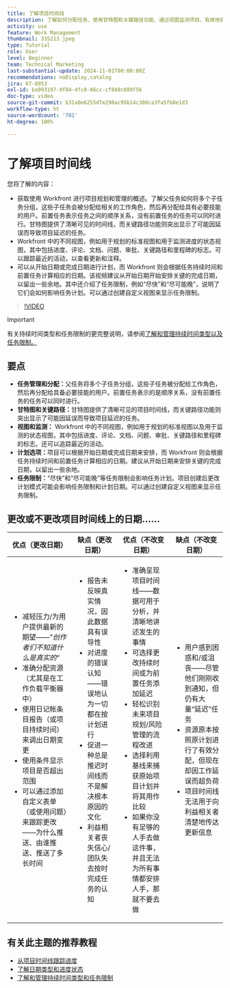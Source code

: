 ```yaml
---
title: 了解项目时间线
description: 了解如何分配任务、使用甘特图和关键路径功能、通过视图监测项目、有效地安排任务以及通过应用限制来实现最佳的项目规划。
activity: use
feature: Work Management
thumbnail: 335213.jpeg
type: Tutorial
role: User
level: Beginner
team: Technical Marketing
last-substantial-update: 2024-11-01T00:00:00Z
recommendations: noDisplay,catalog
jira: KT-8953
exl-id: ba993197-9f84-4fc0-86cc-cf849c889f56
doc-type: video
source-git-commit: b31a0e6255d7e298ac95b14c308ca3fa5fb8e1d3
workflow-type: ht
source-wordcount: '701'
ht-degree: 100%

---
```


# 了解项目时间线

您将了解的内容：

* 获取使用 Workfront 进行项目规划和管理的概述。了解父任务如何将多个子任务分组，这些子任务会被分配给相关的工作角色，然后再分配给具有必要技能的用户。前置任务表示任务之间的顺序关系，没有前置任务的任务可以同时进行。甘特图提供了清晰可见的时间线，而关键路径功能则突出显示了可能因延误而导致项目延迟的任务。
* Workfront 中的不同视图，例如用于规划的标准视图和用于监测进度的状态视图，其中包括进度、评论、文档、问题、审批、关键路径和里程碑的标志。可以跟踪最近的活动，以查看更新和注释。
* 可以从开始日期或完成日期进行计划，而 Workfront 则会根据任务持续时间和前置任务计算相应的日期。该视频建议从开始日期开始安排关键的完成日期，以留出一些余地。其中还介绍了任务限制，例如“尽快”和“尽可能晚”，说明了它们会如何影响任务计划。可以通过创建自定义视图来显示任务限制。

>[!VIDEO](https://video.tv.adobe.com/v/3435845/?quality=12&learn=on&enablevpops&captions=chi_hans)

>[!IMPORTANT]
>
>有关持续时间类型和任务限制的更完整说明，请参阅[了解和管理持续时间类型以及任务限制。](/help/manage-work/intermediate-projects/understand-and-manage-duration-types-and-task-constraints.md)

## 要点

* **任务管理和分配：**&#x200B;父任务将多个子任务分组，这些子任务被分配给工作角色，然后再分配给具备必要技能的用户。前置任务表示的是顺序关系，没有前置任务的任务可以同时进行。&#x200B;
* **甘特图和关键路径：**&#x200B;甘特图提供了清晰可见的项目时间线，而关键路径功能则突出显示了可能因延误而导致项目延迟的任务。
* **视图和监测：** Workfront 中的不同视图，例如用于规划的标准视图以及用于监测的状态视图，其中包括进度、评论、文档、问题、审批、关键路径和里程碑的标志。还可以追踪最近的活动。
* **计划选项：**&#x200B;项目可以根据开始日期或完成日期来安排，而 Workfront 则会根据任务持续时间和前置任务计算相应的日期。建议从开始日期来安排关键的完成日期，以留出一些余地。
* **任务限制：**“尽快”和“尽可能晚”等任务限制会影响任务计划。项目创建后更改计划模式可能会影响任务限制和计划日期。可以通过创建自定义视图来显示任务限制。


## 更改或不更改项目时间线上的日期……

| 优点（更改日期） | 缺点（更改日期） | 优点（不改变日期） | 缺点（不改变日期） |
|---------------------------|---------------------------|---------------------------|---------------------------|
| <ul><li>减轻压力/为用户提供最新的期望——”_创作者们不知道什么是真实的_“</li><li>准确分配资源（尤其是在工作负载平衡器中）</li><li>使用日记帐条目报告（或项目持续时间）来调出日期变更</li><li>使用条件显示项目是否超出范围</li><li>可以通过添加自定义表单（或使用问题）来跟踪更改——为什么推送、由谁推送、推送了多长时间</li></ul> | <ul></li><li>报告未反映真实情况，因此数据具有误导性</li><li>对进度的错误认知——错误地认为一切都在按计划进行</li><li>促进一种总是推迟时间线而不是解决根本原因的文化</li><li>利益相关者丧失信心/团队失去按时完成任务的认知 </li></ul> | <ul></li><li>准确呈现项目时间线——数据可用于分析，并清晰地讲述发生的事情</li><li>可选择更改持续时间或为前置任务添加延迟</li><li>轻松识别未来项目规划/风险管理的流程改进</li><li>选择利用基线来捕获原始项目计划并将其用作比较</li><li>如果你没有足够的人手去做这件事，并且无法为所有事情都安排人手，那就不要去做</li></ul> | <ul></li><li>用户感到困惑和/或沮丧——尽管他们刚刚收到通知，但仍有大量“延迟”任务</li><li>资源原本按照原计划进行了有效分配，但现在却因工作延误而超负荷</li><li>项目时间线无法用于向利益相关者清楚地传达更新信息</li></ul> |


## 有关此主题的推荐教程

* [从项目时间线跟踪进度](/help/manage-work/project-timelines/track-work-progress-from-the-project-timeline.md)
* [了解日期类型和进度状态](/help/manage-work/project-timelines/understand-task-dates-and-progress-status.md)
* [了解和管理持续时间类型和任务限制](/help/manage-work/intermediate-projects/understand-and-manage-duration-types-and-task-constraints.md)

